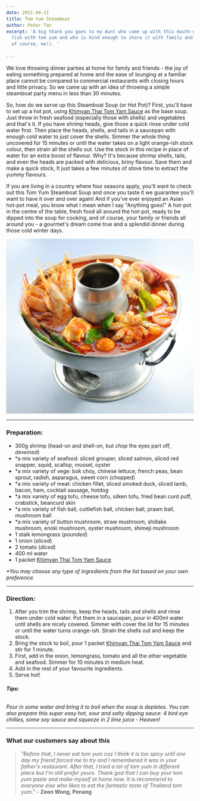 ```yaml
---
date: 2021-04-21
title: Tom Yum Steamboat
author: Peter Tan
excerpt: 'A big thank you goes to my Aunt who came up with this mouth-watering steamed
  fish with tom yum and who is kind enough to share it with family and friends (and
  of course, me!). '

---
```

We love throwing dinner parties at home for family and friends - the joy of eating something prepared at home and the ease of lounging at a familiar place cannot be compared to commercial restaurants with closing hours and little privacy. So we came up with an idea of throwing a simple steamboat party menu in less than 30 minutes.

So, how do we serve up this Steamboat Soup (or Hot Pot)? First, you'll have to set up a hot pot, using [Khimyan Thai Tom Yam Sauce](https://khimyancurry.com/projects/3d-graff/) as the base soup. Just throw in fresh seafood (especially those with shells) and vegetables and that's it. If you have shrimp heads, give those a quick rinse under cold water first. Then place the heads, shells, and tails in a saucepan with enough cold water to just cover the shells. Simmer the whole thing uncovered for 15 minutes or until the water takes on a light orange-ish stock colour, then strain all the shells out. Use the stock in this recipe in place of water for an extra boost of flavour. Why? It's because shrimp shells, tails, and even the heads are packed with delicious, briny flavour. Save them and make a quick stock, It just takes a few minutes of stove time to extract the yummy flavours.

If you are living in a country where four seasons apply, you'll want to check out this Tom Yum Steamboat Soup and once you taste it we guarantee you'll want to have it over and over again! And if you've ever enjoyed an Asian hot-pot meal, you know what I mean when I say "Anything goes!" A hot-pot in the centre of the table, fresh food all around the hot-pot, ready to be dipped into the soup for cooking, and of course, your family or friends all around you - a gourmet's dream come true and a splendid dinner during those cold winter days.

![](/uploads/steamboat.jpg)

***

### **Preparation:**

* 300g shrimp (head-on and shell-on, but _chop_ the eyes part off, _deveined_)
* *a mix variety of seafood: sliced grouper, sliced salmon, sliced red snapper, squid, scallop, mussel, oyster
* *a mix variety of vege: bok choy, chinese lettuce, french peas, bean sprout, radish, asparagus, sweet corn (chopped)
* *a mix variety of meat: chicken fillet, sliced smoked duck, sliced lamb, bacon, ham, cocktail sausage, hotdog
* *a mix variety of egg tofu, cheese tofu, silken tofu, fried bean curd puff, crabstick, beancurd skin
* *a mix variety of fish ball, cuttlefish ball, chicken ball, prawn ball, mushroom ball
* *a mix variety of button mushroom, straw mushroom, shiitake mushroom, enoki mushroom, oyster mushroom, shimeji mushroom
* 1 stalk lemongrass (_pounded_)
* 1 onion (_sliced_)
* 2 tomato (_diced_)
* 400 ml water
* 1 packet [Khimyan Thai Tom Yam Sauce](https://khimyancurry.com/projects/3d-graff/)

_*You may choose any type of ingredients from the list based on your own preference._

***

### **Direction:**

1. After you trim the shrimp, keep the heads, tails and shells and rinse them under cold water. Put them in a saucepan, pour in 400ml water until shells are nicely covered. Simmer with cover the lid for 15 minutes or until the water turns orange-ish. Strain the shells out and keep the stock.
2. Bring the stock to boil, pour 1 packet [Khimyan Thai Tom Yam Sauce](https://khimyancurry.com/projects/3d-graff/) and stir for 1 minute.
3. First, add in the onion, lemongrass, tomato and all the other vegetable and seafood. Simmer for 10 minutes in medium heat.
4. Add in the rest of your favourite ingredients.
5. Serve hot!

###### **Tips:**

_Pour in some water and bring it to boil when the soup is depletes. You can also prepare this super easy hot, sour and salty dipping sauce: 4 bird eye chillies, some soy sauce and squeeze in 2 lime juice - Heaven!_

***

### What our customers say about this

> _"Before that, I never eat tom yum coz I think it is too spicy until one day my friend forced me to try and I remembered it was in your father's restaurant. After that, I tried a lot of tom yum in different place but I'm still prefer yours. Thank god that I can buy your tom yum paste and make myself at home now. It is recommend to everyone else who likes to eat the fantastic taste of Thailand tom yum."_ - **Zeon Wong, Penang**